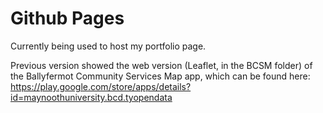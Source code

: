 # Github Pages

Currently being used to host my portfolio page.

Previous version showed the web version (Leaflet, in the BCSM folder) of the Ballyfermot Community Services Map app, which can be found here: https://play.google.com/store/apps/details?id=maynoothuniversity.bcd.tyopendata
